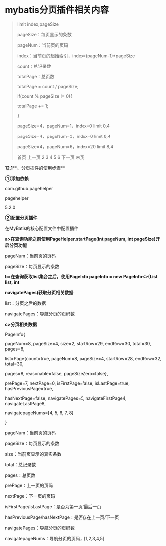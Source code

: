 # mybatis分页插件相关内容

>
>
>limit index,pageSize
>
>pageSize：每页显示的条数
>
>pageNum：当前页的页码
>
>index：当前页的起始索引，index=(pageNum-1)*pageSize
>
>count：总记录数
>
>totalPage：总页数
>
>totalPage = count / pageSize;
>
>if(count % pageSize != 0){
>
>totalPage += 1;
>
>}
>
>pageSize=4，pageNum=1，index=0 limit 0,4
>
>pageSize=4，pageNum=3，index=8 limit 8,4
>
>pageSize=4，pageNum=6，index=20 limit 8,4
>
>首页 上一页 2 3 4 5 6 下一页 末页

**12.1****、分页插件的使用步骤**

**①添加依赖**

<dependency>

<groupId>com.github.pagehelper</groupId>

<artifactId>pagehelper</artifactId>

<version>5.2.0</version>

</dependency>

**②配置分页插件**

在MyBatis的核心配置文件中配置插件

<plugins>

<!--设置分页插件-->

<plugin interceptor="com.github.pagehelper.PageInterceptor"></plugin>

</plugins>





**a>在查询功能之前使用PageHelper.startPage(int pageNum, int pageSize)开启分页功能**

pageNum：当前页的页码

pageSize：每页显示的条数

**b>在查询获取list集合之后，使用PageInfo<T> pageInfo = new PageInfo<>(List<T> list, int**

**navigatePages)获取分页相关数据**

list：分页之后的数据

navigatePages：导航分页的页码数

**c>分页相关数据**

PageInfo{

pageNum=8, pageSize=4, size=2, startRow=29, endRow=30, total=30, pages=8,

list=Page{count=true, pageNum=8, pageSize=4, startRow=28, endRow=32, total=30,

pages=8, reasonable=false, pageSizeZero=false},

prePage=7, nextPage=0, isFirstPage=false, isLastPage=true, hasPreviousPage=true,

hasNextPage=false, navigatePages=5, navigateFirstPage4, navigateLastPage8,

navigatepageNums=[4, 5, 6, 7, 8]

}

pageNum：当前页的页码

pageSize：每页显示的条数

size：当前页显示的真实条数

total：总记录数

pages：总页数

prePage：上一页的页码

nextPage：下一页的页码

isFirstPage/isLastPage：是否为第一页/最后一页

hasPreviousPage/hasNextPage：是否存在上一页/下一页

navigatePages：导航分页的页码数

navigatepageNums：导航分页的页码，[1,2,3,4,5]